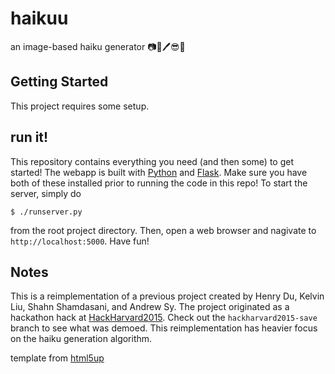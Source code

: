 # haikuu
an image-based haiku generator
📷🗻🖊😎💯

## Getting Started
This project requires some setup.

## run it!
This repository contains everything you need (and then some) to get started!
The webapp is built with [Python](https://www.python.org/) and [Flask](http://flask.pocoo.org/).
Make sure you have both of these installed prior to running the code in this repo!
To start the server, simply do
```
$ ./runserver.py
```
from the root project directory.
Then, open a web browser and nagivate to `http://localhost:5000`.
Have fun!

## Notes
This is a reimplementation of a previous project created by Henry Du, Kelvin Liu, Shahn Shamdasani, and Andrew Sy.
The project originated as a hackathon hack at [HackHarvard2015](http://hackharvard2015.devpost.com/).
Check out the `hackharvard2015-save` branch to see what was demoed.
This reimplementation has heavier focus on the haiku generation algorithm.


template from [html5up](http://html5up.net/)
